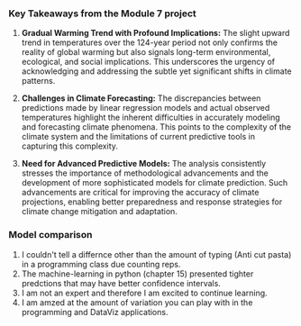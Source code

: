 ### Key Takeaways from the Module 7 project

1. **Gradual Warming Trend with Profound Implications:** The slight upward trend in temperatures over the 124-year period not only confirms the reality of global warming but also signals long-term environmental, ecological, and social implications. This underscores the urgency of acknowledging and addressing the subtle yet significant shifts in climate patterns.

2. **Challenges in Climate Forecasting:** The discrepancies between predictions made by linear regression models and actual observed temperatures highlight the inherent difficulties in accurately modeling and forecasting climate phenomena. This points to the complexity of the climate system and the limitations of current predictive tools in capturing this complexity.

3. **Need for Advanced Predictive Models:** The analysis consistently stresses the importance of methodological advancements and the development of more sophisticated models for climate prediction. Such advancements are critical for improving the accuracy of climate projections, enabling better preparedness and response strategies for climate change mitigation and adaptation.

### Model comparison

1. I couldn't tell a differnce other than the amount of typing (Anti cut pasta) in a programming class due counting reps.
2. The machine-learning in python (chapter 15) presented tighter predctions that may have better confidence intervals.
3. I am not an expert and therefore I am excited to continue learning.
4. I am amzed at the amount of variation you can play with in the programming and DataViz applications.
